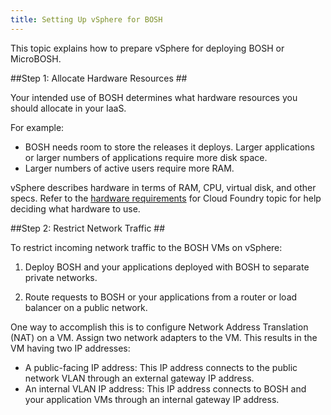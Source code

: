 ```yaml
---
title: Setting Up vSphere for BOSH
---
```


This topic explains how to prepare vSphere for deploying BOSH or MicroBOSH.

##<a id="hardware"></a>Step 1: Allocate Hardware Resources ##

Your intended use of BOSH determines what hardware resources you should allocate
in your IaaS.

For example:

* BOSH needs room to store the releases it deploys.
Larger applications or larger numbers of applications require more disk space.
* Larger numbers of active users require more RAM.

vSphere describes hardware in terms of RAM, CPU, virtual disk, and other specs.
Refer to the [hardware requirements](http://docs.cloudfoundry.org/deploying/vsphere/hardware_spec.html)
for Cloud Foundry topic for help deciding what hardware to use.

##<a id="traffic"></a>Step 2: Restrict Network Traffic ##

To restrict incoming network traffic to the BOSH VMs on vSphere:

1. Deploy BOSH and your applications deployed with BOSH to separate private
networks.

1. Route requests to BOSH or your applications from a router or load balancer on
a public network.

One way to accomplish this is to configure Network Address Translation (NAT) on a VM.
Assign two network adapters to the VM.
This results in the VM having two IP addresses:

* A public-facing IP address: This IP address connects to the public network
VLAN through an external gateway IP address.
* An internal VLAN IP address: This IP address connects to BOSH and your
application VMs through an internal gateway IP address.
